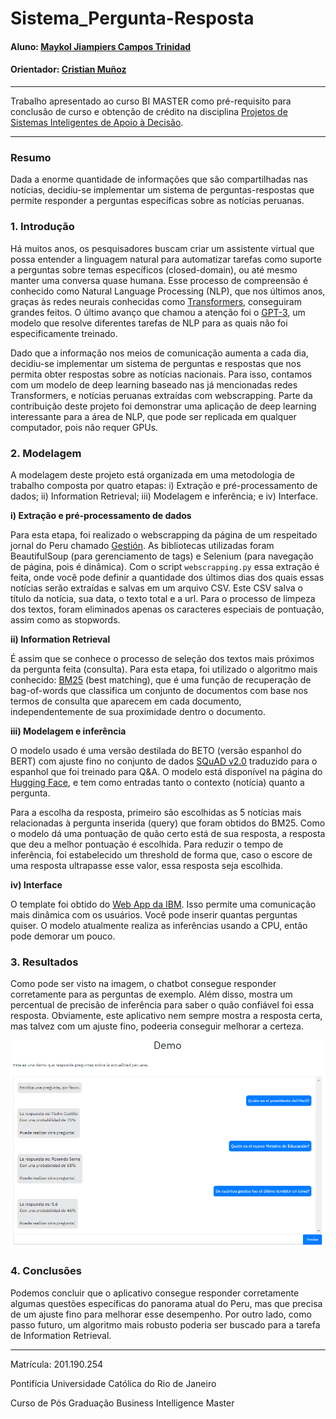 # Sistema_Pergunta-Resposta


#### Aluno: [Maykol Jiampiers Campos Trinidad](https://github.com/mkl04)
#### Orientador: [Cristian Muñoz](https://github.com/crismunoz)

---

Trabalho apresentado ao curso BI MASTER como pré-requisito para conclusão de curso e obtenção de crédito na disciplina [Projetos de Sistemas Inteligentes de
Apoio à Decisão](https://ica.puc-rio.ai/es/bi-master-es/).

---

### Resumo

Dada a enorme quantidade de informações que são compartilhadas nas notícias, decidiu-se implementar um sistema de perguntas-respostas que permite responder a perguntas específicas sobre as notícias peruanas.

### 1. Introdução

Há muitos anos, os pesquisadores buscam criar um assistente virtual que possa entender a linguagem natural para automatizar tarefas como suporte a perguntas sobre temas específicos (closed-domain), ou até mesmo manter uma conversa quase humana. Esse processo de compreensão é conhecido como Natural Language Processing (NLP), que nos últimos anos, graças às redes neurais conhecidas como [Transformers](https://arxiv.org/abs/1706.03762), conseguiram grandes feitos. O último avanço que chamou a atenção foi o [GPT-3](https://arxiv.org/abs/2005.14165), um modelo que resolve diferentes tarefas de NLP para as quais não foi especificamente treinado.

Dado que a informação nos meios de comunicação aumenta a cada dia, decidiu-se implementar um sistema de perguntas e respostas que nos permita obter respostas sobre as notícias nacionais. Para isso, contamos com um modelo de deep learning baseado nas já mencionadas redes Transformers, e notícias peruanas extraídas com webscrapping. Parte da contribuição deste projeto foi demonstrar uma aplicação de deep learning interessante para a área de NLP, que pode ser replicada em qualquer computador, pois não requer GPUs.

### 2. Modelagem

A modelagem deste projeto está organizada em uma metodologia de trabalho composta por quatro etapas: i) Extração e pré-processamento de dados; ii) Information Retrieval; iii) Modelagem e inferência; e iv) Interface.

**i) Extração e pré-processamento de dados**

Para esta etapa, foi realizado o webscrapping da página de um respeitado jornal do Peru chamado [Gestión](https://gestion.pe/). As bibliotecas utilizadas foram BeautifulSoup (para gerenciamento de tags) e Selenium (para navegação de página, pois é dinâmica). Com o script `webscrapping.py` essa extração é feita, onde você pode definir a quantidade dos últimos dias dos quais essas notícias serão extraídas e salvas em um arquivo CSV. Este CSV salva o título da notícia, sua data, o texto total e a url. Para o processo de limpeza dos textos, foram eliminados apenas os caracteres especiais de pontuação, assim como as stopwords.

**ii) Information Retrieval**

É assim que se conhece o processo de seleção dos textos mais próximos da pergunta feita (consulta). Para esta etapa, foi utilizado o algoritmo mais conhecido: [BM25](https://en.wikipedia.org/wiki/Okapi_BM25) (best matching), que é uma função de recuperação de bag-of-words que classifica um conjunto de documentos com base nos termos de consulta que aparecem em cada documento, independentemente de sua proximidade dentro o documento. 

**iii) Modelagem e inferência**

O modelo usado é uma versão destilada do BETO (versão espanhol do BERT) com ajuste fino no conjunto de dados [SQuAD v2.0](https://rajpurkar.github.io/SQuAD-explorer/) traduzido para o espanhol que foi treinado para Q&A. O modelo está disponível na página do [Hugging Face](https://huggingface.co/), e tem como entradas tanto o contexto (notícia) quanto a pergunta.

Para a escolha da resposta, primeiro são escolhidas as 5 notícias mais relacionadas à pergunta inserida (query) que foram obtidos do BM25. Como o modelo dá uma pontuação de quão certo está de sua resposta, a resposta que deu a melhor pontuação é escolhida. Para reduzir o tempo de inferência, foi estabelecido um threshold de forma que, caso o escore de uma resposta ultrapasse esse valor, essa resposta seja escolhida.


**iv) Interface**

O template foi obtido do [Web App da IBM](https://github.com/IBM/MAX-Question-Answering-Web-App). Isso permite uma comunicação mais dinâmica com os usuários. Você pode inserir quantas perguntas quiser. O modelo atualmente realiza as inferências usando a CPU, então pode demorar um pouco.


### 3. Resultados

Como pode ser visto na imagem, o chatbot consegue responder corretamente para as perguntas de exemplo. Além disso, mostra um percentual de precisão de inferência para saber o quão confiável foi essa resposta. Obviamente, este aplicativo nem sempre mostra a resposta certa, mas talvez com um ajuste fino, podeeria conseguir melhorar a certeza.

![Alt text](imgs/results.PNG?raw=true "Demo")

### 4. Conclusões

Podemos concluir que o aplicativo consegue responder corretamente algumas questões específicas do panorama atual do Peru, mas que precisa de um ajuste fino para melhorar esse desempenho. Por outro lado, como passo futuro, um algoritmo mais robusto poderia ser buscado para a tarefa de Information Retrieval.

---

Matrícula: 201.190.254

Pontifícia Universidade Católica do Rio de Janeiro

Curso de Pós Graduação Business Intelligence Master